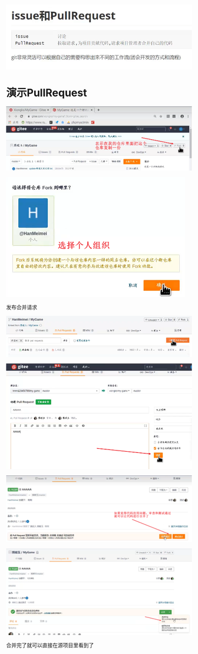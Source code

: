 ![image-20250117121701595](assets/image-20250117121701595.png) 

# 演示PullRequest

![image-20250117122103387](assets/image-20250117122103387.png) 

![image-20250117122142563](assets/image-20250117122142563.png) 

发布合并请求

![image-20250117122339439](assets/image-20250117122339439.png) 

![image-20250117122437042](assets/image-20250117122437042.png) 

![image-20250117122612267](assets/image-20250117122612267.png) 

![image-20250117122656493](assets/image-20250117122656493.png) 

合并完了就可以直接在源项目里看到了